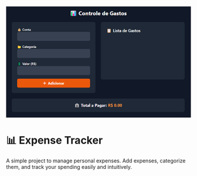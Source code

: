 ![To-Do List Demo](./demo.png)

# 📊 Expense Tracker

A simple project to manage personal expenses. Add expenses, categorize them, and track your spending easily and intuitively.
